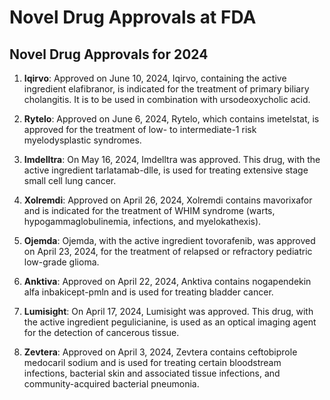 # Novel Drug Approvals at FDA

## Novel Drug Approvals for 2024

1. **Iqirvo**: Approved on June 10, 2024, Iqirvo, containing the active ingredient elafibranor, is indicated for the treatment of primary biliary cholangitis. It is to be used in combination with ursodeoxycholic acid.

2. **Rytelo**: Approved on June 6, 2024, Rytelo, which contains imetelstat, is approved for the treatment of low- to intermediate-1 risk myelodysplastic syndromes.

3. **Imdelltra**: On May 16, 2024, Imdelltra was approved. This drug, with the active ingredient tarlatamab-dlle, is used for treating extensive stage small cell lung cancer.

4. **Xolremdi**: Approved on April 26, 2024, Xolremdi contains mavorixafor and is indicated for the treatment of WHIM syndrome (warts, hypogammaglobulinemia, infections, and myelokathexis).

5. **Ojemda**: Ojemda, with the active ingredient tovorafenib, was approved on April 23, 2024, for the treatment of relapsed or refractory pediatric low-grade glioma.

6. **Anktiva**: Approved on April 22, 2024, Anktiva contains nogapendekin alfa inbakicept-pmln and is used for treating bladder cancer.

7. **Lumisight**: On April 17, 2024, Lumisight was approved. This drug, with the active ingredient pegulicianine, is used as an optical imaging agent for the detection of cancerous tissue.

8. **Zevtera**: Approved on April 3, 2024, Zevtera contains ceftobiprole medocaril sodium and is used for treating certain bloodstream infections, bacterial skin and associated tissue infections, and community-acquired bacterial pneumonia.
